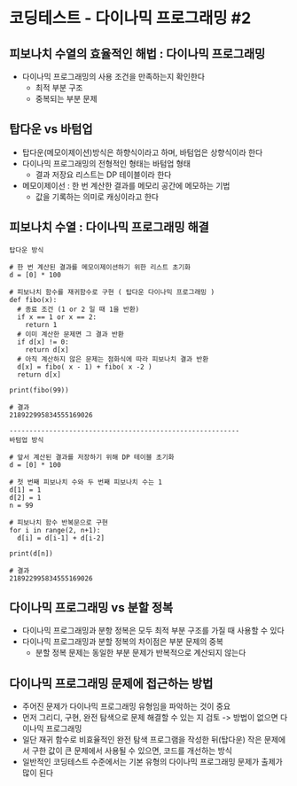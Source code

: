 # 코딩테스트 - 다이나믹 프로그래밍 #2

## 피보나치 수열의 효율적인 해법 : 다이나믹 프로그래밍
- 다이나믹 프로그래밍의 사용 조건을 만족하는지 확인한다
    - 최적 부분 구조
    - 중복되는 부분 문제

## 탑다운 vs 바텀업
- 탑다운(메모이제이션)방식은 하향식이라고 하며, 바텀업은 상향식이라 한다
- 다이나믹 프로그래밍의 전형적인 형태는 바텀업 형태
    - 결과 저장요 리스트는 DP 테이블이라 한다
- 메모이제이선 : 한 번 계산한 결과를 메모리 공간에 메모하는 기법
    - 값을 기록하는 의미로 캐싱이라고 한다

## 피보나치 수열 : 다이나믹 프로그래밍 해결
```
탑다운 방식

# 한 번 계산된 결과를 메모이제이션하기 위한 리스트 초기화
d = [0] * 100

# 피보나치 함수를 재귀함수로 구현 ( 탑다운 다이나믹 프로그래밍 )
def fibo(x):
  # 종료 조건 (1 or 2 일 때 1을 반환)
  if x == 1 or x == 2:
    return 1
  # 이미 계산한 문제면 그 결과 반환
  if d[x] != 0:
    return d[x]
  # 아직 계산하지 않은 문제는 점화식에 따라 피보나치 결과 반환
  d[x] = fibo( x - 1) + fibo( x -2 )
  return d[x]

print(fibo(99))

# 결과
218922995834555169026

----------------------------------------------------------
바텀업 방식

# 앞서 계산된 결과를 저장하기 위해 DP 테이블 초기화
d = [0] * 100

# 첫 번째 피보나치 수와 두 번째 피보나치 수는 1
d[1] = 1
d[2] = 1
n = 99

# 피보나치 함수 반복문으로 구현
for i in range(2, n+1):
  d[i] = d[i-1] + d[i-2]
  
print(d[n])

# 결과
218922995834555169026

```

## 다이나믹 프로그래밍 vs 분할 정복
- 다이나믹 프로그래밍과 분항 정복은 모두 최적 부분 구조를 가질 때 사용할 수 있다
- 다이나믹 프로그래밍과 분할 정복의 차이점은 부분 문제의 중복
    - 분할 정복 문제는 동일한 부분 문제가 반복적으로 계산되지 않는다

## 다이나믹 프로그래밍 문제에 접근하는 방법
- 주어진 문제가 다이나믹 프로그래밍 유형임을 파악하는 것이 중요
- 먼저 그리디, 구현, 완전 탐색으로 문제 해결할 수 있는 지 검토 -> 방법이 없으면 다이나믹 프로그래밍
 - 일단 재귀 함수로 비효율적인 완전 탐색 프로그램을 작성한 뒤(탑다운) 작은 문제에서 구한 값이 큰 문제에서 사용될 수 있으면, 코드를 개선하는 방식
 - 일반적인 코딩테스트 수준에서는 기본 유형의 다이나믹 프로그래밍 문제가 출제가 많이 된다

